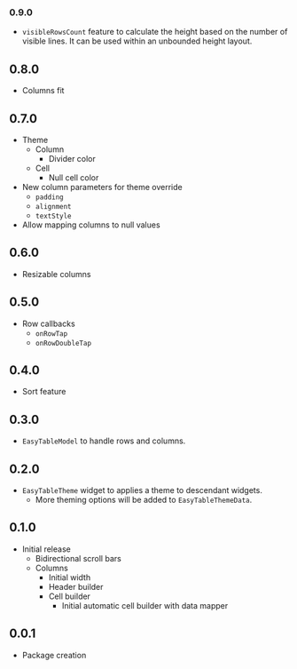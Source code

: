 ### 0.9.0

* `visibleRowsCount` feature to calculate the height based on the number of visible lines. It can be used within an unbounded height layout.

## 0.8.0

* Columns fit

## 0.7.0

* Theme
  * Column
    * Divider color
  * Cell
    * Null cell color
* New column parameters for theme override
  * `padding`
  * `alignment`
  * `textStyle`
* Allow mapping columns to null values

## 0.6.0

* Resizable columns

## 0.5.0

* Row callbacks
  * `onRowTap`
  * `onRowDoubleTap`

## 0.4.0

* Sort feature

## 0.3.0

* `EasyTableModel` to handle rows and columns.

## 0.2.0

* `EasyTableTheme` widget to applies a theme to descendant widgets.
  * More theming options will be added to `EasyTableThemeData`.

## 0.1.0

* Initial release
  * Bidirectional scroll bars
  * Columns
    * Initial width
    * Header builder
    * Cell builder
      * Initial automatic cell builder with data mapper

## 0.0.1

* Package creation